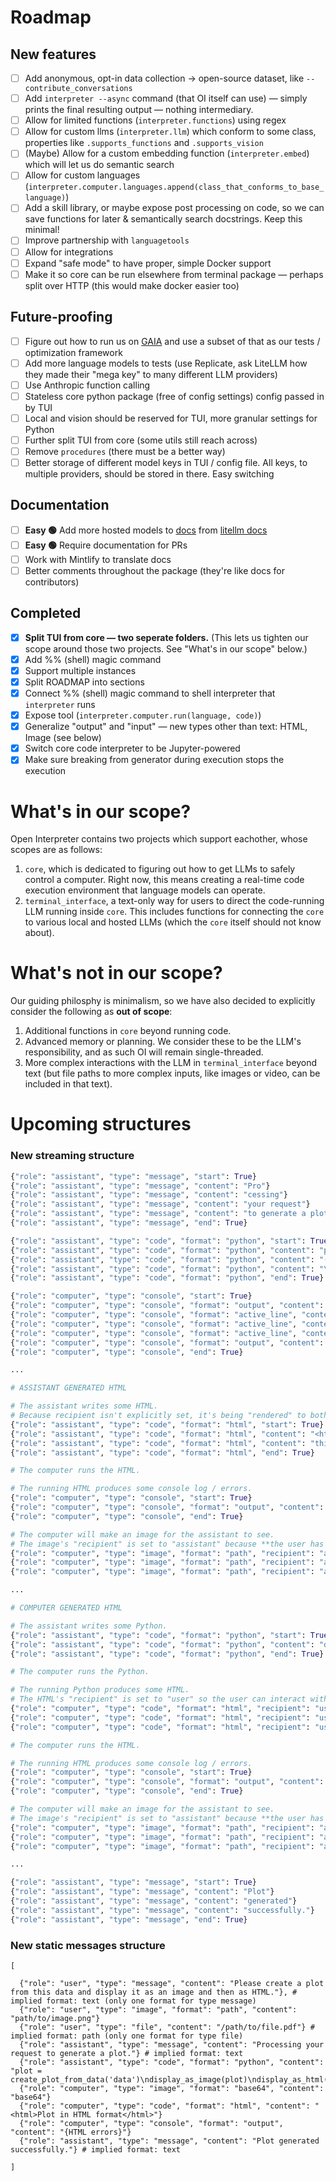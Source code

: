 # Roadmap

## New features

- [ ] Add anonymous, opt-in data collection → open-source dataset, like `--contribute_conversations`
- [ ] Add `interpreter --async` command (that OI itself can use) — simply prints the final resulting output — nothing intermediary.
- [ ] Allow for limited functions (`interpreter.functions`) using regex
- [ ] Allow for custom llms (`interpreter.llm`) which conform to some class, properties like `.supports_functions` and `.supports_vision`
- [ ] (Maybe) Allow for a custom embedding function (`interpreter.embed`) which will let us do semantic search
- [ ] Allow for custom languages (`interpreter.computer.languages.append(class_that_conforms_to_base_language)`)
- [ ] Add a skill library, or maybe expose post processing on code, so we can save functions for later & semantically search docstrings. Keep this minimal!
- [ ] Improve partnership with `languagetools`
- [ ] Allow for integrations
- [ ] Expand "safe mode" to have proper, simple Docker support
- [ ] Make it so core can be run elsewhere from terminal package — perhaps split over HTTP (this would make docker easier too)

## Future-proofing

- [ ] Figure out how to run us on [GAIA](https://huggingface.co/gaia-benchmark) and use a subset of that as our tests / optimization framework
- [ ] Add more language models to tests (use Replicate, ask LiteLLM how they made their "mega key" to many different LLM providers)
- [ ] Use Anthropic function calling
- [ ] Stateless core python package (free of config settings) config passed in by TUI
- [ ] Local and vision should be reserved for TUI, more granular settings for Python
- [ ] Further split TUI from core (some utils still reach across)
- [ ] Remove `procedures` (there must be a better way)
- [ ] Better storage of different model keys in TUI / config file. All keys, to multiple providers, should be stored in there. Easy switching

## Documentation

- [ ] **Easy 🟢** Add more hosted models to [docs](https://github.com/KillianLucas/open-interpreter/tree/main/docs/language-model-setup/hosted-models) from [litellm docs](https://docs.litellm.ai/docs/)
- [ ] **Easy 🟢** Require documentation for PRs
- [ ] Work with Mintlify to translate docs
- [ ] Better comments throughout the package (they're like docs for contributors)

## Completed

- [x] **Split TUI from core — two seperate folders.** (This lets us tighten our scope around those two projects. See "What's in our scope" below.)
- [x] Add %% (shell) magic command
- [x] Support multiple instances
- [x] Split ROADMAP into sections
- [x] Connect %% (shell) magic command to shell interpreter that `interpreter` runs
- [x] Expose tool (`interpreter.computer.run(language, code)`)
- [x] Generalize "output" and "input" — new types other than text: HTML, Image (see below)
- [x] Switch core code interpreter to be Jupyter-powered
- [x] Make sure breaking from generator during execution stops the execution

# What's in our scope?

Open Interpreter contains two projects which support eachother, whose scopes are as follows:

1. `core`, which is dedicated to figuring out how to get LLMs to safely control a computer. Right now, this means creating a real-time code execution environment that language models can operate.
2. `terminal_interface`, a text-only way for users to direct the code-running LLM running inside `core`. This includes functions for connecting the `core` to various local and hosted LLMs (which the `core` itself should not know about).

# What's not in our scope?

Our guiding philosphy is minimalism, so we have also decided to explicitly consider the following as **out of scope**:

1. Additional functions in `core` beyond running code.
2. Advanced memory or planning. We consider these to be the LLM's responsibility, and as such OI will remain single-threaded.
3. More complex interactions with the LLM in `terminal_interface` beyond text (but file paths to more complex inputs, like images or video, can be included in that text).

# Upcoming structures

### New streaming structure

```python
{"role": "assistant", "type": "message", "start": True}
{"role": "assistant", "type": "message", "content": "Pro"}
{"role": "assistant", "type": "message", "content": "cessing"}
{"role": "assistant", "type": "message", "content": "your request"}
{"role": "assistant", "type": "message", "content": "to generate a plot."}
{"role": "assistant", "type": "message", "end": True}

{"role": "assistant", "type": "code", "format": "python", "start": True}
{"role": "assistant", "type": "code", "format": "python", "content": "plot = create_plot_from_data"}
{"role": "assistant", "type": "code", "format": "python", "content": "('data')\ndisplay_as_image(plot)"}
{"role": "assistant", "type": "code", "format": "python", "content": "\ndisplay_as_html(plot)"}
{"role": "assistant", "type": "code", "format": "python", "end": True}

{"role": "computer", "type": "console", "start": True}
{"role": "computer", "type": "console", "format": "output", "content": "a printed statement"}
{"role": "computer", "type": "console", "format": "active_line", "content": "1"}
{"role": "computer", "type": "console", "format": "active_line", "content": "2"}
{"role": "computer", "type": "console", "format": "active_line", "content": "3"}
{"role": "computer", "type": "console", "format": "output", "content": "another printed statement"}
{"role": "computer", "type": "console", "end": True}

...

# ASSISTANT GENERATED HTML

# The assistant writes some HTML.
# Because recipient isn't explicitly set, it's being "rendered" to both the user and the computer in real-time.
{"role": "assistant", "type": "code", "format": "html", "start": True}
{"role": "assistant", "type": "code", "format": "html", "content": "<html>Some"}
{"role": "assistant", "type": "code", "format": "html", "content": "thing</html>"}
{"role": "assistant", "type": "code", "format": "html", "end": True}

# The computer runs the HTML.

# The running HTML produces some console log / errors.
{"role": "computer", "type": "console", "start": True}
{"role": "computer", "type": "console", "format": "output", "content": "{HTML errors}"}
{"role": "computer", "type": "console", "end": True}

# The computer will make an image for the assistant to see.
# The image's "recipient" is set to "assistant" because **the user has already seen this HTML** as interactive HTML, in block 1
{"role": "computer", "type": "image", "format": "path", "recipient": "assistant", "start": True}
{"role": "computer", "type": "image", "format": "path", "recipient": "assistant", "content": "/path/to/html_block_render.png"}
{"role": "computer", "type": "image", "format": "path", "recipient": "assistant", "end": True}

...

# COMPUTER GENERATED HTML

# The assistant writes some Python.
{"role": "assistant", "type": "code", "format": "python", "start": True}
{"role": "assistant", "type": "code", "format": "python", "content": "display_plot_as_html(plot)"}
{"role": "assistant", "type": "code", "format": "python", "end": True}

# The computer runs the Python.

# The running Python produces some HTML.
# The HTML's "recipient" is set to "user" so the user can interact with it, but the assistant's context won't get stuffed with tokens (instead, it will get an image in a moment)
{"role": "computer", "type": "code", "format": "html", "recipient": "user", "start": True}
{"role": "computer", "type": "code", "format": "html", "recipient": "user", "content": "<html>Something</html>"}
{"role": "computer", "type": "code", "format": "html", "recipient": "user", "end": True}

# The computer runs the HTML.

# The running HTML produces some console log / errors.
{"role": "computer", "type": "console", "start": True}
{"role": "computer", "type": "console", "format": "output", "content": "{HTML errors}"}
{"role": "computer", "type": "console", "end": True}

# The computer will make an image for the assistant to see.
# The image's "recipient" is set to "assistant" because **the user has already seen this HTML** as interactive HTML, in block 2
{"role": "computer", "type": "image", "format": "path", "recipient": "assistant", "start": True}
{"role": "computer", "type": "image", "format": "path", "recipient": "assistant", "content": "/path/to/html_block_render.png"}
{"role": "computer", "type": "image", "format": "path", "recipient": "assistant", "end": True}

...

{"role": "assistant", "type": "message", "start": True}
{"role": "assistant", "type": "message", "content": "Plot"}
{"role": "assistant", "type": "message", "content": "generated"}
{"role": "assistant", "type": "message", "content": "successfully."}
{"role": "assistant", "type": "message", "end": True}
```

### New static messages structure

```
[

  {"role": "user", "type": "message", "content": "Please create a plot from this data and display it as an image and then as HTML."}, # implied format: text (only one format for type message)
  {"role": "user", "type": "image", "format": "path", "content": "path/to/image.png"}
  {"role": "user", "type": "file", "content": "/path/to/file.pdf"} # implied format: path (only one format for type file)
  {"role": "assistant", "type": "message", "content": "Processing your request to generate a plot."} # implied format: text
  {"role": "assistant", "type": "code", "format": "python", "content": "plot = create_plot_from_data('data')\ndisplay_as_image(plot)\ndisplay_as_html(plot)"}
  {"role": "computer", "type": "image", "format": "base64", "content": "base64"}
  {"role": "computer", "type": "code", "format": "html", "content": "<html>Plot in HTML format</html>"}
  {"role": "computer", "type": "console", "format": "output", "content": "{HTML errors}"}
  {"role": "assistant", "type": "message", "content": "Plot generated successfully."} # implied format: text

]
```

